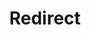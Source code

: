 ﻿---
layout: src/layouts/Redirect.astro
title: Redirect
redirect: https://yamldoc.liuyan.wang/docs/octopus-rest-api/cli/octopus-account-gcp-create
pubDate:  2023-01-01
navSearch: false
navSitemap: false
navMenu: false
---
